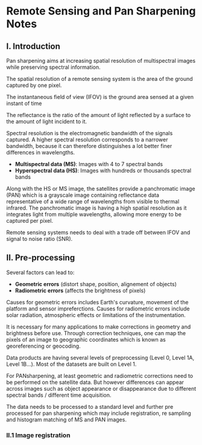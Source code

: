 # Remote Sensing and Pan Sharpening Notes

## I. Introduction

Pan sharpening aims at increasing spatial resolution of multispectral images while preserving spectral information.

The spatial resolution of a remote sensing system is the area of the ground captured by one pixel.

The instantaneous field of view (IFOV) is the ground area sensed at a given instant of time

The reflectance is the ratio of the amount of light reflected by a surface to the amount of light incident to it.

Spectral resolution is the electromagnetic bandwidth of the signals captured. A higher spectral resolution corresponds to a narrower bandwidth, because it can therefore distinguishes a lot better finer differences in wavelengths.

- **Multispectral data (MS)**: Images with 4 to 7 spectral bands
- **Hyperspectral data (HS)**: Images with hundreds or thousands spectral bands

Along with the HS or MS image, the satellites provide a panchromatic image (PAN) which is a grayscale image containing reflectance data representative of a wide range of wavelengths from visible to thermal infrared. The panchromatic image is having a high spatial resolution as it integrates light from multiple wavelengths, allowing more energy to be captured per pixel.

Remote sensing systems needs to deal with a trade off between IFOV and signal to noise ratio (SNR).

## II. Pre-processing

Several factors can lead to:
- **Geometric errors** (distort shape, position, alignement of objects)
- **Radiometric errors** (affects the brightness of pixels)

Causes for geometric errors includes Earth's curvature, movement of the platform and sensor impreferctions. Causes for radiometric errors include solar radiation, atmospheric effects or limitations of the instrumentation.

It is necessary for many applications to make corrections in geometry and brightness before use. Through correction techniques, one can map the pixels of an image to geographic coordinates which is known as georeferencing or geocoding.

Data products are having several levels of preprocessing (Level 0, Level 1A, Level 1B…). Most of the datasets are built on Level 1.

For PANsharpening, at least geometric and radiometric corrections need to be performed on the satellite data. But however differences can appear across images such as object appearance or disappearance due to different spectral bands / different time acquisition.

The data needs to be processed to a standard level and further pre processed for pan sharpening which may include registration, re sampling and histogram matching of MS and PAN images.

### II.1 Image registration